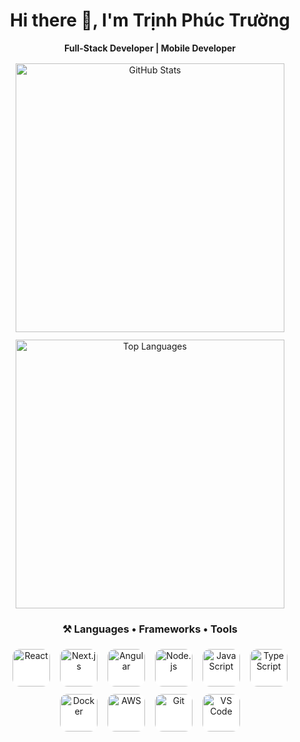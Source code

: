 <div align="center">
  <h1>Hi there 👋, I'm Trịnh Phúc Trường</h1>
  <strong>Full-Stack Developer | Mobile Developer</strong>

  <!-- GitHub stats -->
  <p style="margin:16px 0; display:flex; gap:12px; justify-content:center; align-items:center; flex-wrap:wrap;">
    <img src="https://github-readme-stats.vercel.app/api?username=TruongZTrinh&show_icons=true&theme=radical" alt="GitHub Stats" style="width:430px; max-width:100%; height:auto; margin:0;" />
    <img src="https://github-readme-stats.vercel.app/api/top-langs/?username=TruongZTrinh&layout=compact&theme=radical" alt="Top Languages" style="width:430px; max-width:100%; height:auto; margin:0;" />
  </p>

  <h3>⚒️ Languages • Frameworks • Tools</h3>

  <p>
    <a href="https://react.dev" target="_blank"><img src="https://cdn.jsdelivr.net/gh/devicons/devicon/icons/react/react-original.svg" alt="React" width="60" height="60" style="border-radius:12px; margin:6px; background:#ffffff"/></a>
    <a href="https://nextjs.org" target="_blank"><img src="https://cdn.jsdelivr.net/gh/devicons/devicon/icons/nextjs/nextjs-original.svg" alt="Next.js" width="60" height="60" style="border-radius:12px; margin:6px; background:#ffffff"/></a>
    <a href="https://angular.io" target="_blank"><img src="https://cdn.jsdelivr.net/gh/devicons/devicon/icons/angularjs/angularjs-original.svg" alt="Angular" width="60" height="60" style="border-radius:12px; margin:6px; background:#ffffff"/></a>
    <a href="https://nodejs.org" target="_blank"><img src="https://cdn.jsdelivr.net/gh/devicons/devicon/icons/nodejs/nodejs-original.svg" alt="Node.js" width="60" height="60" style="border-radius:12px; margin:6px; background:#ffffff"/></a>
    <a href="https://www.javascript.com" target="_blank"><img src="https://cdn.jsdelivr.net/gh/devicons/devicon/icons/javascript/javascript-original.svg" alt="JavaScript" width="60" height="60" style="border-radius:12px; margin:6px; background:#fff"/></a>
    <a href="https://www.typescriptlang.org" target="_blank"><img src="https://cdn.jsdelivr.net/gh/devicons/devicon/icons/typescript/typescript-original.svg" alt="TypeScript" width="60" height="60" style="border-radius:12px; margin:6px; background:#ffffff"/></a>
    <a href="https://www.docker.com" target="_blank"><img src="https://cdn.jsdelivr.net/gh/devicons/devicon/icons/docker/docker-original.svg" alt="Docker" width="60" height="60" style="border-radius:12px; margin:6px; background:#ffffff"/></a>
    <a> <img src="https://cdn.jsdelivr.net/gh/devicons/devicon@latest/icons/amazonwebservices/amazonwebservices-original-wordmark.svg"
    alt="AWS" width="60" height="60" 
       style="border-radius:12px; margin:6px; background:#ffffff"/></a>
    <a href="https://git-scm.com" target="_blank"><img src="https://cdn.jsdelivr.net/gh/devicons/devicon/icons/git/git-original.svg" alt="Git" width="60" height="60" style="border-radius:12px; margin:6px; background:#ffffff"/></a>
    <a href="https://visualstudio.microsoft.com" target="_blank"><img src="https://cdn.jsdelivr.net/gh/devicons/devicon/icons/vscode/vscode-original.svg" alt="VS Code" width="60" height="60" style="border-radius:12px; margin:6px; background:#ffffff"/></a>
  </p>

</div>
<!-- ...existing code... -->
